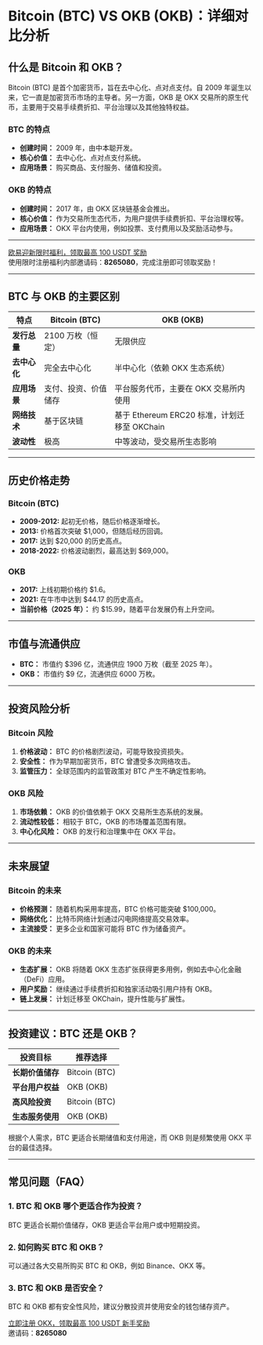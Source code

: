 # Bitcoin (BTC) VS OKB (OKB)：详细对比分析



## 什么是 Bitcoin 和 OKB？

Bitcoin (BTC) 是首个加密货币，旨在去中心化、点对点支付。自 2009 年诞生以来，它一直是加密货币市场的主导者。另一方面，OKB 是 OKX 交易所的原生代币，主要用于交易手续费折扣、平台治理以及其他独特权益。

### BTC 的特点

- **创建时间：** 2009 年，由中本聪开发。  
- **核心价值：** 去中心化、点对点支付系统。  
- **应用场景：** 购买商品、支付服务、储值和投资。

### OKB 的特点

- **创建时间：** 2017 年，由 OKX 区块链基金会推出。  
- **核心价值：** 作为交易所生态代币，为用户提供手续费折扣、平台治理权等。  
- **应用场景：** OKX 平台内使用，例如投票、支付费用以及奖励活动参与。

---
[欧易迎新限时福利，领取最高 100 USDT 奖励](https://bit.ly/OKXe)  
使用限时注册福利内部邀请码：**8265080**，完成注册即可领取奖励！

---

## BTC 与 OKB 的主要区别

| 特点          | Bitcoin (BTC)                         | OKB (OKB)                                      |
|---------------|---------------------------------------|-----------------------------------------------|
| **发行总量**  | 2100 万枚（恒定）                    | 无限供应                                      |
| **去中心化**  | 完全去中心化                          | 半中心化（依赖 OKX 生态系统）                 |
| **应用场景**  | 支付、投资、价值储存                  | 平台服务代币，主要在 OKX 交易所内使用         |
| **网络技术**  | 基于区块链                            | 基于 Ethereum ERC20 标准，计划迁移至 OKChain |
| **波动性**    | 极高                                   | 中等波动，受交易所生态影响                   |

---

## 历史价格走势

### Bitcoin (BTC)

- **2009-2012:** 起初无价格，随后价格逐渐增长。  
- **2013:** 价格首次突破 $1,000，但随后经历回调。  
- **2017:** 达到 $20,000 的历史高点。  
- **2018-2022:** 价格波动剧烈，最高达到 $69,000。  

### OKB

- **2017:** 上线初期价格约 $1.6。  
- **2021:** 在牛市中达到 $44.17 的历史高点。  
- **当前价格（2025 年）：** 约 $15.99，随着平台发展仍有上升空间。

---

## 市值与流通供应

- **BTC：** 市值约 $396 亿，流通供应 1900 万枚（截至 2025 年）。  
- **OKB：** 市值约 $9 亿，流通供应 6000 万枚。

---

## 投资风险分析

### Bitcoin 风险

1. **价格波动：** BTC 的价格剧烈波动，可能导致投资损失。  
2. **安全性：** 作为早期加密货币，BTC 曾遭受多次网络攻击。  
3. **监管压力：** 全球范围内的监管政策对 BTC 产生不确定性影响。

### OKB 风险

1. **市场依赖：** OKB 的价值依赖于 OKX 交易所生态系统的发展。  
2. **流动性较低：** 相较于 BTC，OKB 的市场覆盖范围有限。  
3. **中心化风险：** OKB 的发行和治理集中在 OKX 平台。

---

## 未来展望

### Bitcoin 的未来

- **价格预测：** 随着机构采用率提高，BTC 价格可能突破 $100,000。  
- **网络优化：** 比特币网络计划通过闪电网络提高交易效率。  
- **主流接受：** 更多企业和国家可能将 BTC 作为储备资产。

### OKB 的未来

- **生态扩展：** OKB 将随着 OKX 生态扩张获得更多用例，例如去中心化金融（DeFi）应用。  
- **用户奖励：** 继续通过手续费折扣和独家活动吸引用户持有 OKB。  
- **链上发展：** 计划迁移至 OKChain，提升性能与扩展性。

---

## 投资建议：BTC 还是 OKB？

| 投资目标          | 推荐选择       |
|-------------------|---------------|
| **长期价值储存**  | Bitcoin (BTC) |
| **平台用户权益**  | OKB (OKB)     |
| **高风险投资**    | Bitcoin (BTC) |
| **生态服务使用**  | OKB (OKB)     |

根据个人需求，BTC 更适合长期储值和支付用途，而 OKB 则是频繁使用 OKX 平台的最佳选择。

---

## 常见问题（FAQ）

### 1. BTC 和 OKB 哪个更适合作为投资？
BTC 更适合长期价值储存，OKB 更适合平台用户或中短期投资。

### 2. 如何购买 BTC 和 OKB？
可以通过各大交易所购买 BTC 和 OKB，例如 Binance、OKX 等。

### 3. BTC 和 OKB 是否安全？
BTC 和 OKB 都有安全性风险，建议分散投资并使用安全的钱包储存资产。

[立即注册 OKX，领取最高 100 USDT 新手奖励](https://bit.ly/OKXe)  
邀请码：**8265080**
